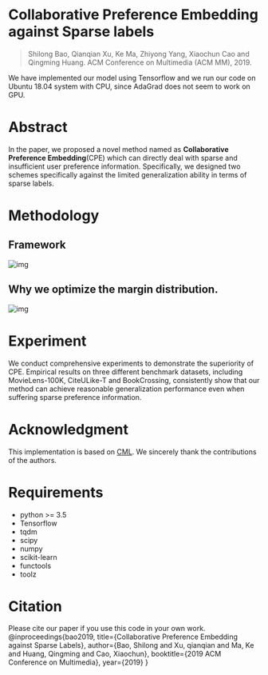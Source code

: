 # Collaborative Preference Embedding against Sparse labels
> Shilong Bao, Qianqian Xu, Ke Ma, Zhiyong Yang, Xiaochun Cao and Qingming Huang. ACM Conference on Multimedia (ACM MM), 2019. 

We have implemented our model using Tensorflow and we run our code on Ubuntu 18.04 system with CPU, since AdaGrad does not seem to work on GPU.



# Abstract
 In the paper, we proposed a novel method named as **Collaborative Preference Embedding**(CPE) which can directly deal with sparse and insufficient user preference information. Specifically, we designed two schemes specifically against the limited generalization ability in terms of sparse labels.
# Methodology
## Framework
  ![img](https://github.com/statusrank/CPE/blob/master/img/framework.png)
## Why we optimize the margin distribution.
  ![img](https://github.com/statusrank/CPE/blob/master/img/figure1.png)

# Experiment
  We conduct comprehensive experiments to demonstrate the superiority of CPE. Empirical results on three different benchmark datasets, including MovieLens-100K, CiteULike-T and BookCrossing, consistently show that our method can achieve reasonable generalization performance even when suffering sparse preference information.

# Acknowledgment 
This implementation is based on [CML](https://github.com/changun/CollMetric). We sincerely thank the contributions of the authors.

# Requirements
  - python >= 3.5
  - Tensorflow
  - tqdm
  - scipy
  - numpy
  - scikit-learn
  - functools
  - toolz

# Citation
Please cite our paper if you use this code in your own work.
@inproceedings{bao2019,
 title={Collaborative Preference Embedding against Sparse Labels},
 author={Bao, Shilong and Xu, qianqian and Ma, Ke and Huang, Qingming and Cao, Xiaochun},
 booktitle={2019 ACM Conference on Multimedia},
 year={2019}
}
